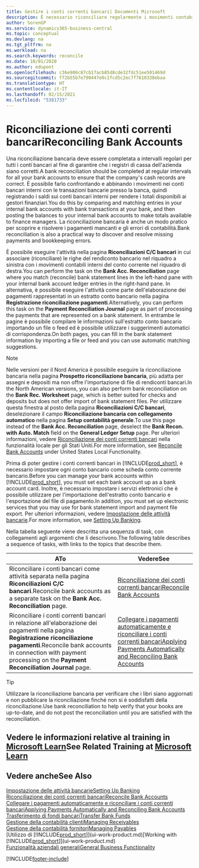 ```yaml
---
title: Gestire i conti correnti bancari| Documenti Microsoft
description: È necessario riconciliare regolarmente i movimenti contabili bancari con le transazioni bancarie correlate nei conti bancari.
author: SorenGP
ms.service: dynamics365-business-central
ms.topic: conceptual
ms.devlang: na
ms.tgt_pltfrm: na
ms.workload: na
ms.search.keywords: reconcile
ms.date: 10/01/2020
ms.author: edupont
ms.openlocfilehash: c36e906c87cb17acb85d8cde32fdc51ee501469d
ms.sourcegitcommit: ff2b55b7e790447e0c1fcd5c2ec7f7610338ebaa
ms.translationtype: HT
ms.contentlocale: it-IT
ms.lasthandoff: 02/15/2021
ms.locfileid: "5381733"
---
```

# <a name="reconciling-bank-accounts"></a><span data-ttu-id="2ca16-103">Riconciliazione dei conti correnti bancari</span><span class="sxs-lookup"><span data-stu-id="2ca16-103">Reconciling Bank Accounts</span></span>

<span data-ttu-id="2ca16-104">Una riconciliazione bancaria deve essere completata a intervalli regolari per tutti i conti bancari al fine di garantire che i registri di cassa dell'azienda siano corretti.</span><span class="sxs-lookup"><span data-stu-id="2ca16-104">A bank reconciliation should be completed at regular intervals for all your bank accounts to ensure that the company's cash records are correct.</span></span> <span data-ttu-id="2ca16-105">È possibile farlo confrontando e abbinando i movimenti nei conti bancari interni con le transazioni bancarie presso la banca, quindi registrando i saldi sui conti bancari interni per rendere i totali disponibili ai gestori finanziari.</span><span class="sxs-lookup"><span data-stu-id="2ca16-105">You do this by comparing and matching entries in your internal bank accounts with bank transactions at your bank, and then posting the balances to your internal bank accounts to make totals available to finance managers.</span></span> <span data-ttu-id="2ca16-106">La riconciliazione bancaria è anche un modo pratico per scoprire e risolvere i pagamenti mancanti e gli errori di contabilità.</span><span class="sxs-lookup"><span data-stu-id="2ca16-106">Bank reconciliation is also a practical way to discover and resolve missing payments and bookkeeping errors.</span></span>

<span data-ttu-id="2ca16-107">È possibile eseguire l'attività nella pagina **Riconciliazioni C/C bancari** in cui associare (riconciliare) le righe del rendiconto bancario nel riquadro a sinistra con i movimenti contabili interni del conto corrente nel riquadro di destra.</span><span class="sxs-lookup"><span data-stu-id="2ca16-107">You can perform the task on the **Bank Acc. Reconciliation** page where you match (reconcile) bank statement lines in the left-hand pane with your internal bank account ledger entries in the right-hand pane.</span></span> <span data-ttu-id="2ca16-108">In alternativa, è possibile eseguire l'attività come parte dell'elaborazione dei pagamenti rappresentati in un estratto conto bancario nella pagina **Registrazione riconciliazione pagamenti**.</span><span class="sxs-lookup"><span data-stu-id="2ca16-108">Alternatively, you can perform this task on the **Payment Reconciliation Journal** page as part of processing the payments that are represented on a bank statement.</span></span> <span data-ttu-id="2ca16-109">In entrambe le pagine è possibile compilare le informazioni sull'estratto conto bancario importando un file o feed ed è possibile utilizzare i suggerimenti automatici di corrispondenza.</span><span class="sxs-lookup"><span data-stu-id="2ca16-109">On both pages, you can fill in the bank statement information by importing a file or feed and you can use automatic matching suggestions.</span></span>

> [!NOTE]  
> <span data-ttu-id="2ca16-110">Nelle versioni per il Nord America è possibile eseguire la riconciliazione bancaria nella pagina **Prospetto riconciliazione bancaria**, più adatta per assegni e depositi ma non offre l'importazione di file di rendiconti bancari.</span><span class="sxs-lookup"><span data-stu-id="2ca16-110">In the North American versions, you can also perform bank reconciliation on the **Bank Rec. Worksheet** page, which is better suited for checks and deposits but does not offer import of bank statement files.</span></span> <span data-ttu-id="2ca16-111">Per utilizzare questa finestra al posto della pagina **Riconciliazioni C/C bancari**, deselezionare il campo **Riconciliazione bancaria con collegamento automatico** nella pagina **Setup contabilità generale**.</span><span class="sxs-lookup"><span data-stu-id="2ca16-111">To use this page instead of the **Bank Acc. Reconciliation** page, deselect the **Bank Recon. with Auto. Match** field on the **General Ledger Setup** page.</span></span> <span data-ttu-id="2ca16-112">Per ulteriori informazioni, vedere [Riconciliazione dei conti correnti bancari](LocalFunctionality/UnitedStates/how-to-reconcile-bank-accounts.md) nella funzionalità locale per gli Stati Uniti.</span><span class="sxs-lookup"><span data-stu-id="2ca16-112">For more information, see [Reconcile Bank Accounts](LocalFunctionality/UnitedStates/how-to-reconcile-bank-accounts.md) under United States Local Functionality.</span></span>

<span data-ttu-id="2ca16-113">Prima di poter gestire i conti correnti bancari in [!INCLUDE[prod_short](includes/prod_short.md)], è necessario impostare ogni conto bancario come scheda conto corrente bancario.</span><span class="sxs-lookup"><span data-stu-id="2ca16-113">Before you can manage your bank accounts within [!INCLUDE[prod_short](includes/prod_short.md)], you must set each bank account up as a bank account card.</span></span> <span data-ttu-id="2ca16-114">Inoltre, è necessario impostare i servizi elettronici che è possibile utilizzare per l'importazione dell'estratto conto bancario e l'esportazione del file di pagamento.</span><span class="sxs-lookup"><span data-stu-id="2ca16-114">In addition, you must set up electronic services that you may use for bank statement import and payment file export.</span></span> <span data-ttu-id="2ca16-115">Per ulteriori informazioni, vedere [Impostazione delle attività bancarie](bank-setup-banking.md).</span><span class="sxs-lookup"><span data-stu-id="2ca16-115">For more information, see [Setting Up Banking](bank-setup-banking.md).</span></span>

<span data-ttu-id="2ca16-116">Nella tabella seguente viene descritta una sequenza di task, con collegamenti agli argomenti che li descrivono.</span><span class="sxs-lookup"><span data-stu-id="2ca16-116">The following table describes a sequence of tasks, with links to the topics that describe them.</span></span>

| <span data-ttu-id="2ca16-117">A</span><span class="sxs-lookup"><span data-stu-id="2ca16-117">To</span></span> | <span data-ttu-id="2ca16-118">Vedere</span><span class="sxs-lookup"><span data-stu-id="2ca16-118">See</span></span> |
| --- | --- |
| <span data-ttu-id="2ca16-119">Riconciliare i conti bancari come attività separata nella pagina **Riconciliazioni C/C bancari**.</span><span class="sxs-lookup"><span data-stu-id="2ca16-119">Reconcile bank accounts as a separate task on the **Bank Acc. Reconciliation** page.</span></span> |[<span data-ttu-id="2ca16-120">Riconciliazione dei conti correnti bancari</span><span class="sxs-lookup"><span data-stu-id="2ca16-120">Reconcile Bank Accounts</span></span>](bank-how-reconcile-bank-accounts-separately.md) |
| <span data-ttu-id="2ca16-121">Riconciliare i conti correnti bancari in relazione all'elaborazione dei pagamenti nella pagina **Registrazione riconciliazione pagamenti**.</span><span class="sxs-lookup"><span data-stu-id="2ca16-121">Reconcile bank accounts in connection with payment processing on the **Payment Reconciliation Journal** page.</span></span> |[<span data-ttu-id="2ca16-122">Collegare i pagamenti automaticamente e riconciliare i conti correnti bancari</span><span class="sxs-lookup"><span data-stu-id="2ca16-122">Applying Payments Automatically and Reconciling Bank Accounts</span></span>](receivables-apply-payments-auto-reconcile-bank-accounts.md) |

> [!TIP]
> <span data-ttu-id="2ca16-123">Utilizzare la riconciliazione bancaria per verificare che i libri siano aggiornati e non pubblicare la riconciliazione finché non si è soddisfatti della riconciliazione.</span><span class="sxs-lookup"><span data-stu-id="2ca16-123">Use bank reconciliation to help verify that your books are up-to-date, and do not post the reconciliation until you are satisfied with the reconciliation.</span></span>

## <a name="see-related-training-at-microsoft-learn"></a><span data-ttu-id="2ca16-124">Vedere le informazioni relative al training in [Microsoft Learn](/learn/paths/reconcile-bank-accounts-dynamics-365-business-central/)</span><span class="sxs-lookup"><span data-stu-id="2ca16-124">See Related Training at [Microsoft Learn](/learn/paths/reconcile-bank-accounts-dynamics-365-business-central/)</span></span>

## <a name="see-also"></a><span data-ttu-id="2ca16-125">Vedere anche</span><span class="sxs-lookup"><span data-stu-id="2ca16-125">See Also</span></span>

[<span data-ttu-id="2ca16-126">Impostazione delle attività bancarie</span><span class="sxs-lookup"><span data-stu-id="2ca16-126">Setting Up Banking</span></span>](bank-setup-banking.md)  
[<span data-ttu-id="2ca16-127">Riconciliazione dei conti correnti bancari</span><span class="sxs-lookup"><span data-stu-id="2ca16-127">Reconcile Bank Accounts</span></span>](bank-how-reconcile-bank-accounts-separately.md)  
[<span data-ttu-id="2ca16-128">Collegare i pagamenti automaticamente e riconciliare i conti correnti bancari</span><span class="sxs-lookup"><span data-stu-id="2ca16-128">Applying Payments Automatically and Reconciling Bank Accounts</span></span>](receivables-apply-payments-auto-reconcile-bank-accounts.md)  
[<span data-ttu-id="2ca16-129">Trasferimento di fondi bancari</span><span class="sxs-lookup"><span data-stu-id="2ca16-129">Transfer Bank Funds</span></span>](bank-how-transfer-bank-funds.md)  
[<span data-ttu-id="2ca16-130">Gestione della contabilità clienti</span><span class="sxs-lookup"><span data-stu-id="2ca16-130">Managing Receivables</span></span>](receivables-manage-receivables.md)  
[<span data-ttu-id="2ca16-131">Gestione della contabilità fornitori</span><span class="sxs-lookup"><span data-stu-id="2ca16-131">Managing Payables</span></span>](payables-manage-payables.md)  
<span data-ttu-id="2ca16-132">[Utilizzo di [!INCLUDE[prod_short](includes/prod_short.md)]](ui-work-product.md)</span><span class="sxs-lookup"><span data-stu-id="2ca16-132">[Working with [!INCLUDE[prod_short](includes/prod_short.md)]](ui-work-product.md)</span></span>  
[<span data-ttu-id="2ca16-133">Funzionalità aziendali generali</span><span class="sxs-lookup"><span data-stu-id="2ca16-133">General Business Functionality</span></span>](ui-across-business-areas.md)


[!INCLUDE[footer-include](includes/footer-banner.md)]